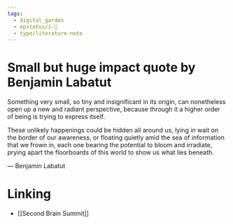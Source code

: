 ```yaml
---
tags:
  - digital_garden
  - epstatus/1-🌱
  - type/literature-note
---
```

# Small but huge impact quote by Benjamin Labatut
Something very small, so tiny and insignificant in its origin, can nonetheless open up a new and radiant perspective, because through it a higher order of being is trying to express itself.

These unlikely happenings could be hidden all around us, lying in wait on the border of our awareness, or floating quietly amid the sea of information that we frown in, each one bearing the potential to bloom and irradiate, prying apart the floorboards of this world to show us what lies beneath.

— Benjamin Labatut
# Linking
+ [[Second Brain Summit]]

